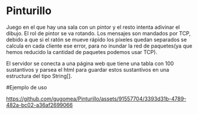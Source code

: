 # Pinturillo

Juego en el que hay una sala con un pintor y el resto intenta adivinar el dibujo. El rol de pintor se va rotando.
Los mensajes son mandados por TCP, debido a que si el ratón se mueve rápido los píxeles quedan separados se calcula en cada
cliente ese error, para no inundar la red de paquetes(ya que hemos reducido la cantidad de paquetes podemos usar TCP).

El servidor se conecta a una página web que tiene una tabla con 100 sustantivos y parsea el html para guardar estos sustantivos
en una estructura del tipo String[].

#Ejemplo de uso


https://github.com/gugomea/Pinturillo/assets/91557704/3393d31b-4789-482a-bc02-a36af2699066

